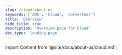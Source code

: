 ```yaml
---
slug: /cloud/about-us
keywords: ['AWS', 'Cloud', 'serverless']
title: 'Overview'
hide_title: true
description: 'Overview page for Cloud'
doc_type: 'landing-page'
---
```


import Content from '@site/docs/about-us/cloud.md';

<Content />
